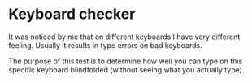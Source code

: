 # Keyboard checker

It was noticed by me that on different keyboards I have very different feeling. Usually it results in type errors on bad keyboards.
            
The purpose of this test is to determine how well you can type on this specific keyboard blindfolded (without seeing what you actually type).


